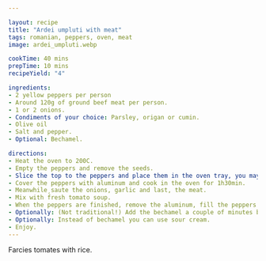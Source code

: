 ```yaml
---

layout: recipe
title: "Ardei umpluti with meat"
tags: romanian, peppers, oven, meat
image: ardei_umpluti.webp

cookTime: 40 mins
prepTime: 10 mins
recipeYield: "4"

ingredients:
- 2 yellow peppers per person
- Around 120g of ground beef meat per person.
- 1 or 2 onions.
- Condiments of your choice: Parsley, origan or cumin.
- Olive oil
- Salt and pepper.
- Optional: Bechamel.

directions:
- Heat the oven to 200C.
- Empty the peppers and remove the seeds.
- Slice the top to the peppers and place them in the oven tray, you may need to slice the bottom a litte bit to make them stand together. (Hint: Put the peppers inside a pan over the oven tray).
- Cover the peppers with aluminum and cook in the oven for 1h30min.
- Meanwhile¸saute the onions, garlic and last, the meat.
- Mix with fresh tomato soup.
- When the peppers are finished, remove the aluminum, fill the peppers with the mix and cook in the oven for another 45 minutes.
- Optionally: (Not traditional!) Add the bechamel a couple of minutes before the time is up and finish cooking in the oven.
- Optionally: Instead of bechamel you can use sour cream.
- Enjoy.
---
```


Farcies tomates with rice.
